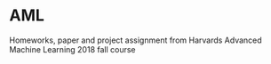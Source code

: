 # AML

Homeworks, paper and project assignment from Harvards Advanced Machine Learning 2018 fall course
